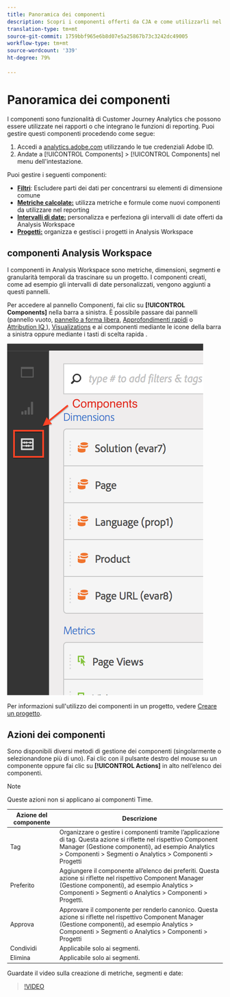 ```yaml
---
title: Panoramica dei componenti
description: Scopri i componenti offerti da CJA e come utilizzarli nel reporting.
translation-type: tm+mt
source-git-commit: 1759bbf965e6b8d07e5a25867b73c3242dc49005
workflow-type: tm+mt
source-wordcount: '339'
ht-degree: 79%

---
```



# Panoramica dei componenti

I componenti sono funzionalità di Customer Journey Analytics che possono essere utilizzate nei rapporti o che integrano le funzioni di reporting. Puoi gestire questi componenti procedendo come segue:

1. Accedi a [analytics.adobe.com](https://analytics.adobe.com) utilizzando le tue credenziali Adobe ID.
2. Andate a [!UICONTROL Components] > [!UICONTROL Components] nel menu dell&#39;intestazione.

Puoi gestire i seguenti componenti:

* [**Filtri**](filters/filters-overview.md): Escludere parti dei dati per concentrarsi su elementi di dimensione comune
* [**Metriche calcolate:**](calc-metrics/calc-metr-overview.md) utilizza metriche e formule come nuovi componenti da utilizzare nel reporting
* [**Intervalli di date:**](date-ranges/overview.md) personalizza e perfeziona gli intervalli di date offerti da Analysis Workspace
* [**Progetti:**](/help/analysis-workspace/home.md) organizza e gestisci i progetti in Analysis Workspace

##  componenti Analysis Workspace

I componenti in Analysis Workspace sono metriche, dimensioni, segmenti e granularità temporali da trascinare su un progetto. I componenti creati, come ad esempio gli intervalli di date personalizzati, vengono aggiunti a questi pannelli.

Per accedere al pannello Componenti, fai clic su **[!UICONTROL Components]** nella barra a sinistra. È possibile passare dai pannelli (pannello vuoto, [pannello a forma libera](/help/analysis-workspace/visualizations/freeform-table/freeform-table.md), [Approfondimenti rapidi](/help/analysis-workspace/c-panels/quickinsight.md) o [Attribution IQ ](/help/analysis-workspace/c-panels/attribution.md)), [Visualizations](/help/analysis-workspace/visualizations/freeform-analysis-visualizations.md) e ai componenti mediante le icone della barra a sinistra oppure mediante i tasti di scelta rapida [](/help/analysis-workspace/build-workspace-project/fa-shortcut-keys.md).

![](assets/components.png)

Per informazioni sull&#39;utilizzo dei componenti in un progetto, vedere [Creare un progetto](/help/analysis-workspace/home.md).

## Azioni dei componenti

Sono disponibili diversi metodi di gestione dei componenti (singolarmente o selezionandone più di uno). Fai clic con il pulsante destro del mouse su un componente oppure fai clic su **[!UICONTROL Actions]** in alto nell’elenco dei componenti.

>[!NOTE]
>
>Queste azioni non si applicano ai componenti Time.

| Azione del componente | Descrizione |
|--- |--- |
| Tag | Organizzare o gestire i componenti tramite l’applicazione di tag. Questa azione si riflette nel rispettivo Component Manager (Gestione componenti), ad esempio Analytics > Componenti > Segmenti o Analytics > Componenti > Progetti |
| Preferito | Aggiungere il componente all’elenco dei preferiti. Questa azione si riflette nel rispettivo Component Manager (Gestione componenti), ad esempio Analytics > Componenti > Segmenti o Analytics > Componenti > Progetti. |
| Approva | Approvare il componente per renderlo canonico. Questa azione si riflette nel rispettivo Component Manager (Gestione componenti), ad esempio Analytics > Componenti > Segmenti o Analytics > Componenti > Progetti |
| Condividi | Applicabile solo ai segmenti. |
| Elimina | Applicabile solo ai segmenti. |

Guardate il video sulla creazione di metriche, segmenti e date:

>[!VIDEO](https://video.tv.adobe.com/v/23979)
